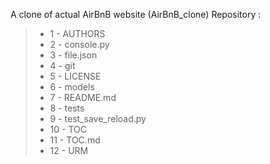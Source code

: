 A clone of actual AirBnB website (AirBnB_clone) Repository :
> - 1 - AUTHORS
> - 2 - console.py
> - 3 - file.json
> - 4 - git
> - 5 - LICENSE
> - 6 - models
> - 7 - README.md
> - 8 - tests
> - 9 - test_save_reload.py
> - 10 - TOC
> - 11 - TOC.md
> - 12 - URM
